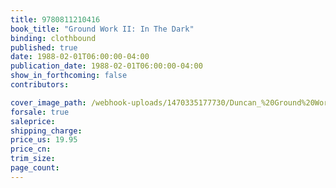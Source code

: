 ```yaml
---
title: 9780811210416
book_title: "Ground Work II: In The Dark"
binding: clothbound
published: true
date: 1988-02-01T06:00:00-04:00
publication_date: 1988-02-01T06:00:00-04:00
show_in_forthcoming: false
contributors:

cover_image_path: /webhook-uploads/1470335177730/Duncan_%20Ground%20Work%20II%20In%20the%20Dark.jpg
forsale: true
saleprice:
shipping_charge:
price_us: 19.95
price_cn:
trim_size:
page_count:
---
```


